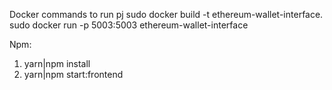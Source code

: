 Docker commands to run pj
sudo docker build -t ethereum-wallet-interface.
sudo docker run -p 5003:5003 ethereum-wallet-interface

Npm:
1. yarn|npm install
2. yarn|npm start:frontend

